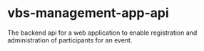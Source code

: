 # vbs-management-app-api
The backend api for a web application to enable registration and administration of participants for an event.
